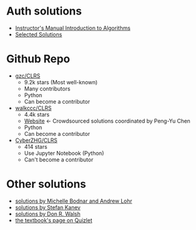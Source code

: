 # Auth solutions

* [Instructor's Manual Introduction to Algorithms](https://community.wvu.edu/~krsubramani/courses/backupcourses/CS520Fa2013/CormenSolutions/9780262033848-Instructors.pdf)
* [Selected Solutions](https://mitp-content-server.mit.edu/books/content/sectbyfn/books_pres_0/11599/selected-solutions.pdf)

# Github Repo

* [gzc/CLRS](https://github.com/gzc/CLRS)
  * 9.2k stars (Most well-known)
  * Many contributors
  * Python
  * Can become a contributor
* [walkccc/CLRS](https://github.com/walkccc/CLRS)
  * 4.4k stars
  * [Website](https://walkccc.me/CLRS/) <- Crowdsourced solutions coordinated by Peng-Yu Chen
  * Python
  * Can become a contributor
* [CyberZHG/CLRS](https://github.com/CyberZHG/CLRS)
  * 414 stars
  * Use Jupyter Notebook (Python)
  * Can't become a contributor

# Other solutions

* [solutions by Michelle Bodnar and Andrew Lohr](http://sites.math.rutgers.edu/~ajl213/CLRS/CLRS.html)
* [solutions by Stefan Kanev](https://ita.skanev.com)
* [solutions by Don R. Walsh](https://donrwalsh.github.io/CLRS)
* [the textbook's page on Quizlet](https://quizlet.com/explanations/textbook-solutions/introduction-to-algorithms-4th-edition-9780262046305)
